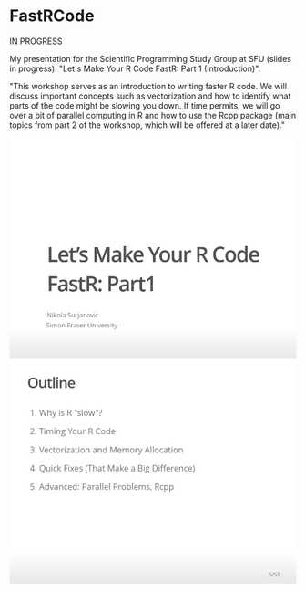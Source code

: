 # FastRCode
IN PROGRESS

My presentation for the Scientific Programming Study Group at SFU (slides in progress). "Let's Make Your R Code FastR: Part 1 (Introduction)".

"This workshop serves as an introduction to writing faster R code. We will discuss important concepts such as vectorization and how to identify what parts of the code might be slowing you down. If time permits, we will go over a bit of parallel computing in R and how to use the Rcpp package (main topics from part 2 of the workshop, which will be offered at a later date)."

![Intro Slide](Images/Screenshot1.png)
![Contents Slide](Images/Screenshot2.png)
